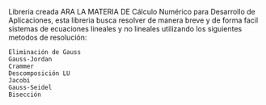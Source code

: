 Libreria creada ARA LA MATERIA DE Cálculo Numérico para Desarrollo de Aplicaciones, esta libreria busca resolver de manera breve y de forma facil sistemas de ecuaciones lineales y no lineales utilizando los siguientes metodos de resolución:


    Eliminación de Gauss
    Gauss-Jordan
    Crammer
    Descomposición LU
    Jacobi
    Gauss-Seidel
    Bisección
